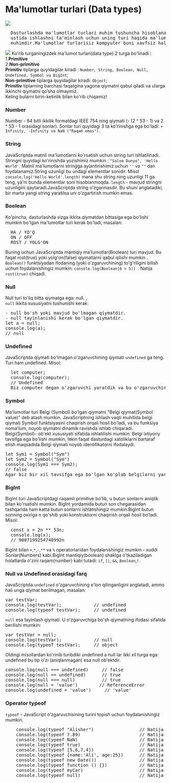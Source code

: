 # Ma'lumotlar turlari (Data types)
<img src="https://i.ibb.co/YkPGqK9/assja.jpg" />
<pre>
  Dasturlashda ma'lumotlar turlari muhim tushuncha hisoblanadi. O'zgaruvchilar
  ustida ishlashni ta'minlash uchun uning turi haqida ma'lumotga ega bo'lishimiz
  muhimdir.Ma'lumotlar turlarisiz kompyuter buni xavfsiz hal qila olmaydi.
</pre>
<img src="https://i.ibb.co/54h84xX/image.jpg" />
  Ko'rib turganingizdek ma'lumot turlari(data type) 2 turga bo'linadi : <br/>
  1.<b>Primitive</b>  <br/>
  2.<b>Non-primitive</b>
  <br />
  <b>Primitiv</b> tiplarga quyidagilar kiradi :
  <code>Number, String, Boolean, Null, Undefined, Symbol va BigInt</code>;
  <br />
  <b>Non-primitive</b> tiplarga quyidagilar kiradi:
  <code>Object</code>;
  <br />
  <b>Primitiv</b>
  tiplarning barchasi faqatgina yagona qiymatni qabul qiladi va ularga ikkinchi
  qiymatni qo’sha olmaymiz. <br> 
  Keling bularni birin-ketinlik bilan ko'rib chiqamiz!

<h3>Number</h3>
   Number -  64 bitli ikkilik formatdagi IEEE 754 ning qiymati (- (2 ^ 53 - 1) va 2 ^ 53 - 1 orasidagi sonlar).
       Sonlar turi quyidagi 3 ta ko'rinishga ega bo'ladi: <code>+ Infinity, -Infinity va NaN ("Raqam emas").</code>
       <h3>String</h3> 
      JavaScriptda matnli ma'lumotlarni ko'rsatish uchun string turi ishlatilinadi. Stringni quyidagi ko'rinishda yozishimiz mumkin : <code>"Salom Dunyo", 'Hello World'</code>. Matnli ma'lumotlarni stringga aylantirishimiz uchun <code>''</code> va <code>""</code> dan foydalanamiz.String uzunligi bu undagi elementlar sonidir. Misol <code>console.log('Hello World'.length)</code> mana shu string ning uzunligi 11 ga teng, ya'ni bunda elementlar soni hisoblanmoqda. <code>length</code> - mavjud stringni uzunligini qaytaradi.JavaScriptda string o'zgarmasdir. Bu shuni anglatadiki, bir marta yangi string yaratilsa uni o'zgartirish mumkin emas. 
           <h3>Boolean</h3> 
   Ko'pincha, dasturlashda sizga ikkita qiymatdan bittasiga ega bo'lishi mumkin bo'lgan ma'lumotlar turi kerak bo'ladi, masalan: <br/>
<pre>
  HA / YO'Q
  ON / OFF
  ROST / YOLG'ON
</pre>
Buning uchun JavaScriptda mantiqiy ma'lumotlar(Boolean) turi mavjud. Bu faqat rost(true) yoki yolg'on(false) qiymatlarni qabul qilishi mumkin .
<br/>
<code>Boolean()</code> funktsiyadan ifodaning (yoki o'zgaruvchining) to'g'riligini bilish uchun  foydalanishingiz mumkin: <code>console.log(Boolean(6 > 5)) </code>. Natija <code>rost(true)</code> chiqadi.
       <h3>Null</h3> 
  Null turi to'liq bitta qiymatga ega: null. , <br/>
  <code>null</code> ikkita xususiyatni tushunishi kerak: 
<pre>
- null bo'sh yoki mavjud bo'lmagan qiymatdir.
- null tayinlanishi kerak bo'lgan qiymatdir.
let a = null;
console.log(a);
// null
</pre>
       <h3>Undefined</h3> 
  JavaScriptda qiymati bo'lmagan o'zgaruvchining qiymati <code>undefined</code> ga teng. Turi ham undefined. Misol: <br/>
  <pre>
  let computer;
  console.log(computer);
  // Undefined
  Biz computer degan o'zgaruvchi yaratdik va bu o'zgaruvchining qiymati yo'q.Shuning uchun natija undefined ga teng bo'ladi.
</pre>
   <h3>Symbol</h3> 
  Ma'lumotlar turi Belgi (Symbol) bo'lgan qiymatni "Belgi qiymat(Symbol value)" deb atash mumkin. JavaScriptning ishlash vaqti muhitida belgi qiymati Symbol funktsiyasini chaqirish orqali hosil bo'ladi, va bu funksiya noma'lum, noyob qiymatni dinamik ravishda ishlab chiqaradi. Belgi(Symbol)- ob'ekt xususiyati sifatida ishlatilishi mumkin.
Belgi ixtiyoriy tavsifga ega bo'lishi mumkin, lekin faqat dasturdagi xatoliklarni bartaraf etish maqsadida.Belgi qiymati noyob identifikatorni ifodalaydi. 
<pre>
let Sym1 = Symbol("Sym")
let Sym2 = Symbol("Sym")
console.log(Sym1 === Sym2);
// false
Agar biz bir xil tavsifga ega bo'lgan ko'plab belgilarni yaratadigan bo'lsak ham, ular har xil qiymatlardir.
</pre>
   <h3>BigInt</h3> 
  BigInt turi JavaScriptdagi raqamli primitive bo'lib, u butun sonlarni aniqlik bilan ko'rsatishi mumkin. BigInt yordamida butun son chegarasidan tashqarida ham katta butun sonlarni ishlatishingiz mumkin.BigInt butun sonning oxiriga n qo'shib yoki konstruktorni chaqirish orqali hosil bo'ladi. Misol: <br/>
  <pre>
  const x = 2n ** 53n;
  console.log(x);
  // 9007199254740992n
</pre>
BigInt bilan <code>+</code>,<code>*</code>,<code>-</code>,<code>**</code> va <code>%</code> operatorlaridan foydalanishingiz mumkin - xuddi Sonlar(Numbers) kabi.BigInt mantiqiy(boolean) shaklga o'tkaziladigan holatlarda o'zini raqam(number) kabi tutadi: <code>if</code>, <code>||</code>, <code>&&</code>, <code>Boolean</code>,<code>!</code>.
<h3>Null va Undefined orasidagi farq</h3>
JavaScriptda <code>undefined</code> o'zgaruvchining e'lon qilinganligini anglatadi, ammo hali unga qiymat berilmagan, masalan: <br/>
<pre>
var testVar;
console.log(testVar);            // undefined
console.log(typeof testVar);     // undefined
</pre>
<code>null</code> esa tayinlash qiymati. U o'zgaruvchiga bo'sh qiymatning ifodasi sifatida berilishi mumkin:  <br/>
<pre>
var testVar = null;
console.log(testVar);            // null
console.log(typeof testVar);     // object
</pre>
Oldingi misollardan ko'rinib turibdiki undefined a null lar ikki xil turga ega: undefined bu tip o'zi (aniqlanmagan) esa null ob'ektdir.
<pre>
console.log(null === undefined)     // false
console.log(null == undefined)      // true
console.log(null === null)          // true
console.log(null = 'value')        // ReferenceError
console.log(undefined = 'value')     // 'value'
</pre>
       <h3>Operator typeof</h3>
  <code>typeof</code> - JavaScript o'zgaruvchisining turini topish uchun foydalanishingiz mumkin. </br>
<pre>
    console.log(typeof "Alisher")                 // Natija "string"
    console.log(typeof 7.89)                      // Natija "number"
    console.log(typeof NaN)                       // Natija "number"
    console.log(typeof true)                      // Natija "boolean"
    console.log(typeof [5,6,7,4])                 // Natija "object"
    console.log(typeof {name:'Ali', age:25})      // Natija "object"
    console.log(typeof new Date())                // Natija "object"
    console.log(typeof function () {})            // Natija "function"
    console.log(typeof myCar)                     // Natija "undefined" 
    console.log(typeof null)                      // Natija "object";   null o'zini tipiga mansub bo'lsada, JavaScript bu holatda "object" qaytaradi.
</pre>

 
